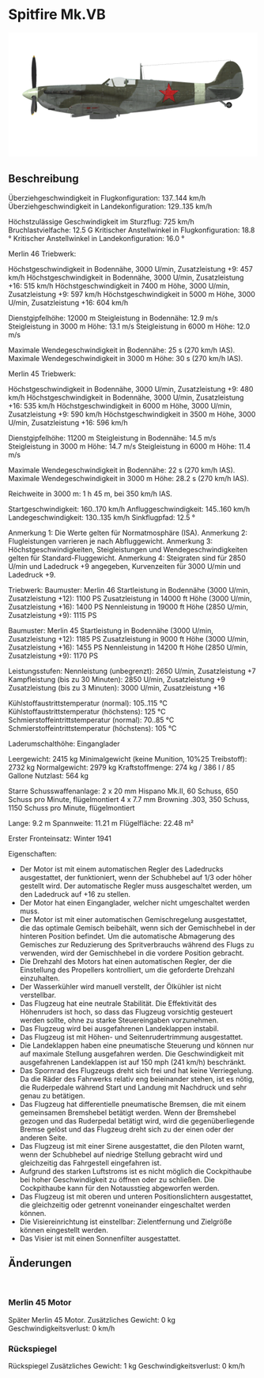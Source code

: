 ﻿# Spitfire Mk.VB

![spitfiremkvb](../images/spitfiremkvb.png)

## Beschreibung

Überziehgeschwindigkeit in Flugkonfiguration: 137..144 km/h
Überziehgeschwindigkeit in Landekonfiguration: 129..135 km/h

Höchstzulässige Geschwindigkeit im Sturzflug: 725 km/h
Bruchlastvielfache: 12.5 G
Kritischer Anstellwinkel in Flugkonfiguration: 18.8 °
Kritischer Anstellwinkel in Landekonfiguration: 16.0 °


Merlin 46 Triebwerk:

Höchstgeschwindigkeit in Bodennähe, 3000 U/min, Zusatzleistung +9: 457 km/h
Höchstgeschwindigkeit in Bodennähe, 3000 U/min, Zusatzleistung +16: 515 km/h
Höchstgeschwindigkeit in 7400 m Höhe, 3000 U/min, Zusatzleistung +9: 597 km/h
Höchstgeschwindigkeit in 5000 m Höhe, 3000 U/min, Zusatzleistung +16: 604 km/h

Dienstgipfelhöhe: 12000 m
Steigleistung in Bodennähe: 12.9 m/s
Steigleistung in 3000 m Höhe: 13.1 m/s
Steigleistung in 6000 m Höhe: 12.0 m/s

Maximale Wendegeschwindigkeit in Bodennähe: 25 s (270 km/h IAS).
Maximale Wendegeschwindigkeit in 3000 m Höhe: 30 s (270 km/h IAS).


Merlin 45 Triebwerk:

Höchstgeschwindigkeit in Bodennähe, 3000 U/min, Zusatzleistung +9: 480 km/h
Höchstgeschwindigkeit in Bodennähe, 3000 U/min, Zusatzleistung +16: 535 km/h
Höchstgeschwindigkeit in 6000 m Höhe, 3000 U/min, Zusatzleistung +9: 590 km/h
Höchstgeschwindigkeit in 3500 m Höhe, 3000 U/min, Zusatzleistung +16: 596 km/h

Dienstgipfelhöhe: 11200 m
Steigleistung in Bodennähe: 14.5 m/s
Steigleistung in 3000 m Höhe: 14.7 m/s
Steigleistung in 6000 m Höhe: 11.4 m/s

Maximale Wendegeschwindigkeit in Bodennähe: 22 s (270 km/h IAS).
Maximale Wendegeschwindigkeit in 3000 m Höhe: 28.2 s (270 km/h IAS).

Reichweite in 3000 m: 1 h 45 m, bei 350 km/h IAS.

Startgeschwindigkeit: 160..170 km/h
Anfluggeschwindigkeit: 145..160 km/h
Landegeschwindigkeit: 130..135 km/h
Sinkflugpfad: 12.5 °

Anmerkung 1: Die Werte gelten für Normatmosphäre (ISA).
Anmerkung 2: Flugleistungen varrieren je nach Abfluggewicht.
Anmerkung 3: Höchstgeschwindigkeiten, Steigleistungen und Wendegeschwindigkeiten gelten für Standard-Fluggewicht.
Anmerkung 4: Steigraten sind für 2850 U/min und Ladedruck +9 angegeben, Kurvenzeiten für 3000 U/min und Ladedruck +9.

Triebwerk:
Baumuster: Merlin 46
Startleistung in Bodennähe (3000 U/min, Zusatzleistung +12): 1100 PS
Zusatzleistung in 14000 ft Höhe (3000 U/min, Zusatzleistung +16): 1400 PS
Nennleistung in 19000 ft Höhe (2850 U/min, Zusatzleistung +9): 1115 PS

Baumuster: Merlin 45
Startleistung in Bodennähe (3000 U/min, Zusatzleistung +12): 1185 PS
Zusatzleistung in 9000 ft Höhe (3000 U/min, Zusatzleistung +16): 1455 PS
Nennleistung in 14200 ft Höhe (2850 U/min, Zusatzleistung +9): 1170 PS

Leistungsstufen:
Nennleistung (unbegrenzt): 2650 U/min, Zusatzleistung +7
Kampfleistung (bis zu 30 Minuten): 2850 U/min, Zusatzleistung +9
Zusatzleistung (bis zu 3 Minuten): 3000 U/min, Zusatzleistung +16

Kühlstoffaustrittstemperatur (normal): 105..115 °C
Kühlstoffaustrittstemperatur (höchstens): 125 °C
Schmierstoffeintrittstemperatur (normal): 70..85 °C
Schmierstoffeintrittstemperatur (höchstens): 105 °C

Laderumschalthöhe: Einganglader

Leergewicht: 2415 kg
Minimalgewicht (keine Munition, 10%25 Treibstoff): 2732 kg
Normalgewicht: 2979 kg
Kraftstoffmenge: 274 kg / 386 l / 85 Gallone
Nutzlast: 564 kg

Starre Schusswaffenanlage:
2 x 20 mm Hispano Mk.II, 60 Schuss, 650 Schuss pro Minute, flügelmontiert
4 x 7.7 mm Browning .303, 350 Schuss, 1150 Schuss pro Minute, flügelmontiert

Lange: 9.2 m
Spannweite: 11.21 m
Flügelfläche: 22.48 m²

Erster Fronteinsatz: Winter 1941

Eigenschaften:
- Der Motor ist mit einem automatischen Regler des Ladedrucks ausgestattet, der funktioniert, wenn der Schubhebel auf 1/3 oder höher gestellt wird. Der automatische Regler muss ausgeschaltet werden, um den Ladedruck auf +16 zu stellen.
- Der Motor hat einen Einganglader, welcher nicht umgeschaltet werden muss.
- Der Motor ist mit einer automatischen Gemischregelung ausgestattet, die das optimale Gemisch beibehält, wenn sich der Gemischhebel in der hinteren Position befindet. Um die automatische Abmagerung des Gemisches zur Reduzierung des Spritverbrauchs während des Flugs zu verwenden, wird der Gemischhebel in die vordere Position gebracht. 
- Die Drehzahl des Motors hat einen automatischen Regler, der die Einstellung des Propellers kontrolliert, um die geforderte Drehzahl einzuhalten.
- Der Wasserkühler wird manuell verstellt, der Ölkühler ist nicht verstellbar.
- Das Flugzeug hat eine neutrale Stabilität. Die Effektivität des Höhenruders ist hoch, so dass das Flugzeug vorsichtig gesteuert werden sollte, ohne zu starke Steuereingaben vorzunehmen.
- Das Flugzeug wird bei ausgefahrenen Landeklappen instabil.
- Das Flugzeug ist mit Höhen- und Seitenrudertrimmung ausgestattet.
- Die Landeklappen haben eine pneumatische Steuerung und können nur auf maximale Stellung ausgefahren werden. Die Geschwindigkeit mit ausgefahrenen Landeklappen ist auf 150 mph (241 km/h) beschränkt.
- Das Spornrad des Flugzeugs dreht sich frei und hat keine Verriegelung. Da die Räder des Fahrwerks relativ eng beieinander stehen, ist es nötig, die Ruderpedale während Start und Landung mit Nachdruck und sehr genau zu betätigen.
- Das Flugzeug hat differentielle pneumatische Bremsen, die mit einem gemeinsamen Bremshebel betätigt werden. Wenn der Bremshebel gezogen und das Ruderpedal betätigt wird, wird die gegenüberliegende Bremse gelöst und das Flugzeug dreht sich zu der einen oder der anderen Seite.
- Das Flugzeug ist mit einer Sirene ausgestattet, die den Piloten warnt, wenn der Schubhebel auf niedrige Stellung gebracht wird und gleichzeitig das Fahrgestell eingefahren ist.
- Aufgrund des starken Luftstroms ist es nicht möglich die Cockpithaube bei hoher Geschwindigkeit zu öffnen oder zu schließen. Die Cockpithaube kann für den Notausstieg abgeworfen werden.
- Das Flugzeug ist mit oberen und unteren Positionslichtern ausgestattet, die gleichzeitig oder getrennt voneinander eingeschaltet werden können.
- Die Visiereinrichtung ist einstellbar: Zielentfernung und Zielgröße können eingestellt werden.
- Das Visier ist mit einen Sonnenfilter ausgestattet.

## Änderungen
﻿

### Merlin 45 Motor

Später Merlin 45 Motor.
Zusätzliches Gewicht: 0 kg
Geschwindigkeitsverlust: 0 km/h﻿

### Rückspiegel

Rückspiegel
Zusätzliches Gewicht: 1 kg
Geschwindigkeitsverlust: 0 km/h